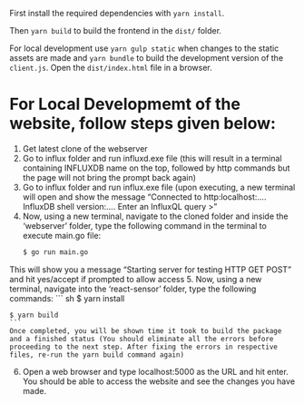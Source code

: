 First install the required dependencies with `yarn install`.

Then `yarn build` to build the frontend in the `dist/` folder.

For local development use `yarn gulp static` when changes to the static assets are made and `yarn bundle` to build the development version of the `client.js`. Open the `dist/index.html` file in a browser.

# For Local Developmemt of the website, follow steps given below:

1.	Get latest clone of the webserver
2.	Go to influx folder and run influxd.exe file (this will result in a terminal containing INFLUXDB name on the top, followed by http commands but the page will not bring the prompt back again)
3.	Go to influx folder and run influx.exe file (upon executing, a new terminal will open and show the message “Connected to http:localhost:….	InfluxDB shell version:….	Enter an InfluxQL query 	>”
4.	Now, using a new terminal, navigate to the cloned folder and inside the ‘webserver’ folder, type the following command in the terminal to execute main.go file:
	``` sh
	$ go run main.go
	```
This will show you a message “Starting server for testing HTTP GET POST” and hit yes/accept if prompted to allow access
5.	Now, using a new terminal, navigate into the ‘react-sensor’ folder, type the following commands:
	``` sh
	$ yarn install

	$ yarn build
	```
	Once completed, you will be shown time it took to build the package and a finished status (You should eliminate all the errors before proceeding to the next step. After fixing the errors in respective files, re-run the yarn build command again)
6.	Open a web browser and type localhost:5000 as the URL and hit enter. You should be able to access the website and see the changes you have made.
